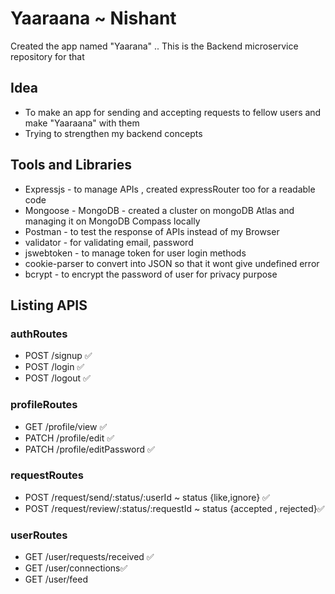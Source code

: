 # Yaaraana ~ Nishant

Created the app named "Yaarana" .. This is the Backend microservice repository for that

## Idea
- To make an app for sending and accepting requests to fellow users and make "Yaaraana" with them
- Trying to strengthen my backend concepts

## Tools and Libraries
- Expressjs - to manage APIs , created expressRouter too for a readable code
- Mongoose - MongoDB - created a cluster on mongoDB Atlas and managing it on MongoDB Compass locally
- Postman - to test the response of APIs instead of my Browser
- validator - for validating email, password
- jswebtoken - to manage token for user login methods
- cookie-parser to convert into JSON so that it wont give undefined error
- bcrypt - to encrypt the password of user for privacy purpose

## Listing APIS

### authRoutes
- POST /signup ✅
- POST /login ✅
- POST /logout ✅

### profileRoutes
- GET /profile/view ✅
- PATCH /profile/edit ✅
- PATCH /profile/editPassword ✅

### requestRoutes
- POST /request/send/:status/:userId  ~ status {like,ignore} ✅
- POST /request/review/:status/:requestId ~ status {accepted , rejected}✅

### userRoutes
- GET /user/requests/received ✅
- GET /user/connections✅
- GET /user/feed